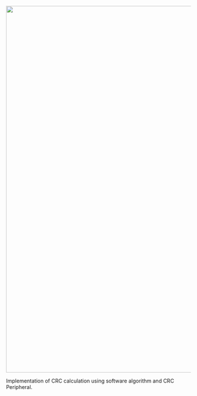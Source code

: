 <p aligh="center">
<img src="https://github.com/AmrAli47/Embedded-system/assets/167882152/2ed12a04-6559-47f4-a8c2-6ad04dca29eb" width="1500" height="1000" />  
</p>


Implementation of CRC calculation using software algorithm and CRC Peripheral.
